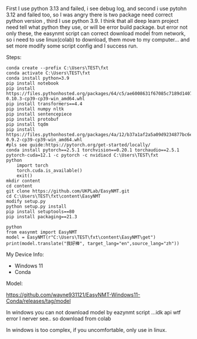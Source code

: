 First I use python 3.13 and failed, i see debug log, and second i use pytohn 3.12 and failed too, so I was angry there is two package need correct python version , third I use python 3.9. I think that all deep learn project need tell what python they use, or will be error build package. but error not only these, the easynmt script can correct download model from network, so i need to use linux(colab) to download, them move to my computer... and set more modify some script config and I success run.

Steps:
```
conda create --prefix C:\Users\TEST\fxt
conda activate C:\Users\TEST\fxt
conda install python=3.9
pip install notebook
pip install https://files.pythonhosted.org/packages/64/c5/ae6008631f67085c7189d1407abea468c80000657778af4d4039de0d893b/tokenizers-0.10.3-cp39-cp39-win_amd64.whl
pip install transformers==4.4
pip install numpy nltk
pip install sentencepiece
pip install protobuf
pip install tqdm
pip install https://files.pythonhosted.org/packages/4a/12/b37a1af2a5a09d9234877bc6e1403fae68adee43afc027fc6da7f576e15a/fasttext_wheel-0.9.2-cp39-cp39-win_amd64.whl
#pls see guide:https://pytorch.org/get-started/locally/
conda install pytorch==2.5.1 torchvision==0.20.1 torchaudio==2.5.1 pytorch-cuda=12.1 -c pytorch -c nvidiacd C:\Users\TEST\fxt
python
    import torch
    torch.cuda.is_available()
	exit()
mkdir content
cd content
git clone https://github.com/UKPLab/EasyNMT.git
cd C:\Users\TEST\fxt\content\EasyNMT
modify setup.py
python setup.py install
pip install setuptools==80
pip install packaging==21.3

python
from easynmt import EasyNMT
model = EasyNMT(r"C:\Users\TEST\fxt\content\EasyNMT\get")
print(model.translate("我好棒", target_lang="en",source_lang="zh"))
```

My Device Info:
- Windows 11
- Conda

Model:

https://github.com/wayne931121/EasyNMT-Windows11-Conda/releases/tag/model

In windows you can not download model by eazynmt script ...idk api wtf error I nerver see.. so download from colab

In windows is too complex, if you uncomfortable, only use in linux.



